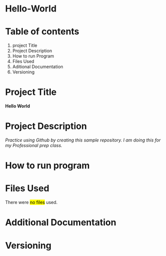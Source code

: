 # Hello-World

# Table of contents
1. project Title
2. Project Description
3. How to run Program
4. Files Used 
5. Aditional Documentation 
6. Versioning 
# Project Title
**Hello World**
# Project Description 
*Practice using Github by creating this sample repository. I am doing this for my Professional prep class.*
# How to run program 
# Files Used 
There were <mark>no files</mark> used.
# Additional Documentation 
# Versioning 
